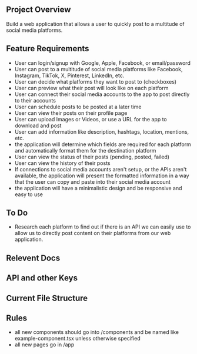 ## Project Overview
Build a web application that allows a user to quickly post to a multitude of social media platforms.

## Feature Requirements
- User can login/signup with Google, Apple, Facebook, or email/password
- User can post to a multitude of social media platforms like Facebook, Instagram, TikTok, X, Pinterest, LinkedIn, etc.
- User can decide what platforms they want to post to (checkboxes)
- User can preview what their post will look like on each platform
- User can connect their social media accounts to the app to post directly to their accounts
- User can schedule posts to be posted at a later time
- User can view their posts on their profile page
- User can upload Images or Videos, or use a URL for the app to download and post
- User can add information like description, hashtags, location, mentions, etc.
- the application will determine which fields are required for each platform and automatically format them for the destination platform
- User can view the status of their posts (pending, posted, failed)
- User can view the history of their posts
- If connections to social media accounts aren't setup, or the APIs aren't available, the application will present the formatted information in a way that the user can copy and paste into their social media account
- the application will have a minimalistic design and be responsive and easy to use


## To Do
- Research each platform to find out if there is an API we can easily use to allow us to directly post content on their platforms from our web application.


## Relevent Docs


## API and other Keys


## Current File Structure


## Rules
- all new components should go into /components and be named like example-component.tsx unless otherwise specified
- all new pages go in /app  